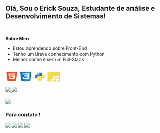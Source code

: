 ## Olá, Sou o Erick Souza, Estudante de análise e Desenvolvimento de Sistemas!
<br />

**Sobre Mim**

- Estou aprendendo sobre Front-End
- Tenho um Breve conhecimento com Python
- Melhor sonho é ser um Full-Stack

<div style="display: inline_block"><br>
  <img align="center" alt="Erick -HTML" height="30" width="40" src="https://raw.githubusercontent.com/devicons/devicon/master/icons/html5/html5-original.svg">
  <img align="center" alt="Erick-CSS" height="30" width="40" src="https://raw.githubusercontent.com/devicons/devicon/master/icons/css3/css3-original.svg">
  <img align="center" alt="Erick-Python" height="30" width="40" src="https://raw.githubusercontent.com/devicons/devicon/master/icons/python/python-original.svg">
  <img align="center" alt="Erick-Js" height="30" width="40" src="https://raw.githubusercontent.com/devicons/devicon/master/icons/javascript/javascript-plain.svg">
</div>

<br />

<div>
   <a href="https://github.com/ErickszDEV">
   <img height="165em" src="https://github-readme-stats.vercel.app/api?username=ErickszDEV&show_icons=true&theme=radical&include_all_commits=true&count_private=true"/>
   <img height="165em" src="https://github-readme-stats.vercel.app/api/top-langs/?username=ErickszDEV&layout=compact&langs_count=6&theme=radical"/>
</div>
     
 <br />
     
<a href="https://github.com/ErickszDEV/Calculadora-IMC">
  <img align="center" src="https://github-readme-stats.vercel.app/api/pin/?username=ErickszDEV&repo=Calculadora-IMC&theme=buefy" />
</a>

<br />

### Para contato !
 
<div> 
  <a href="https://instagram.com/suxpeit0_dev" target="_blank"><img src="https://img.shields.io/badge/-Instagram-%23E4405F?style=for-the-badge&logo=instagram&logoColor=white" target="_blank"></a>
  <a href = "mailto:ericksouzadeveloper@yahoo.com" target="_blank"><img src="https://img.shields.io/badge/Gmail-D14836?style=for-the-badge&logo=gmail&logoColor=white" target="_blank"></a>
  <a href="https://www.linkedin.com/in/ericksouza-dev" target="_blank"><img src="https://img.shields.io/badge/LinkedIn-0077B5?style=for-the-badge&logo=linkedin&logoColor=white" target="_blank"></a>
  <a href="" target="_blank"><img src="https://img.shields.io/badge/website-000000?style=for-the-badge&logo=About.me&logoColor=white" target="_blank"></a>
</div>
